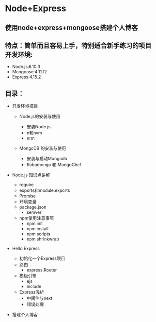 Node+Express
============
使用node+express+mongoose搭建个人博客
-----------------------------------
特点：简单而且容易上手，特别适合新手练习的项目
开发环境:
------------
* Node.js:6.10.3
* Mongoose:4.11.12
* Express:4.15.2


目录：
-----
* 开发环境搭建
	+ Node.js的安装与使用
		- 安装Node.js
		- n和nvm
		- nrm
		
	+ MongoDB 的安装与使用
		- 安装与启动Mongodb
		- Robomongo 和 MongoChef
		
* Node.js 知识点讲解
	+ require
	+ exports和module.exports
	+ Promise
	+ 环境变量
	+ package.json
		- semver
	+ npm使用注意事项
		- npm init
		- npm install
		- npm scripts
		- npm shrinkwrap
* Hello,Express
	+ 初始化一个Express项目
	+ 路由
		- express.Router
	+ 模板引擎
		- ejs 
		- include
	+ Express浅析
		- 中间件与next
		- 错误处理
* 搭建个人博客	

		